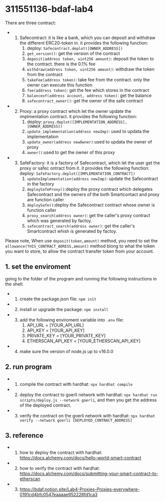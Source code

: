 # 311551136-bdaf-lab4  
There are three contract:
* 1. Safecontract: it is like a bank, which you can deposit and withdraw the different ERC20-token in. it provides the following function:  
      1. deploy: `Safecontract.deplot([OWNER_ADDRESS])`  
      2. `get_version()`: get the version of the contract  
      3. `deposit(address token, uint256 amount)`: deposit the token to the contract. there is the 0.1% fee  
      4. `withdraw(address token, uint256 amount)`: withdraw the token from the contract  
      5. `takeFee(address token)`: take fee from the contract. only the owner can execute this function
      6. `fee(address token)`: get the fee which stores in the contract  
      7. `balanceof(address account, address token)`: get the balance 
      8. `safecontract_owner()`: get the owner of the safe contract  
* 2. Proxy: a proxy contract which let the owner update the implmentation contract. it provides the following function:  
      1. deploy: `proxy.deplot([IMPLEMENTATION_ADDRESS], [OWNER_ADDRESS])`  
      2. `update_implementation(address newImp)`: used to updata the implementation  
      3. `update_owner(address newOwner)`:used to updata the owner of proxy  
      4. `owner()`:used to get the owner of this proxy  
* 3. SafeFactory: it is a factory of Safecontract, which let the user get the proxy or safec ontract from it. it provides the following function:  
      deploy: `SafeFactory.deplot([IMPLEMENTATION_CONTRACT])`  
      1. `updateImplementation(address newImp)`: update the Safecontract in the factory    
      2. `deploySafeProxy()`:deploy the proxy contract which delegates Safecontract and the owners of the both Smartcontact and proxy are function caller  
      3. `deploySafe()`:deploy the Safecontract contract whose owner is function caller   
      4. `proxy_search(address owner)`: get the caller's proxy contract which was generated by factoy.
      5. `safecontract_search(address owner)`: get the caller's Smartcontract whish is generated by factoy.

Please note, When use `deposit(token,amount)` method, you need to set the `allowance(THIS_CONTRACT_ADRESS,amount)` method blong to what the token you want to store, to allow the contract transfer token from your account.

## 1. set the enviroment  
going to the folder of the program and running the following instructions in the shell:  
* 1. create the package.json file: `npm init`
* 2. install or upgrade the package: `npm install`
* 3. add the following enviroment variable into `.env` file:  
      1. API_URL = [YOUR_API_URL]   
      2. API_KEY = [YOUR_API_KEY]   
      3. PRIVATE_KEY = [YOUR_PRIVATE_KEY]   
      4. ETHERSCAN_API_KEY = [YOUR_ETHERSCAN_API_KEY]   
* 4. make sure the version of node.js up to v16.0.0
## 2. run program  
* 1. compile the contract with hardhat: `npx hardhat compile`
* 2. deploy the contract to goerli network with hardhat: `npx hardhat run scripts/deploy.js --network goerli`, and then you get the address of the deployed contract.
* 3. verify the contract on the goerli network with hardhat: `npx hardhat verify --network goerli [DEPLOYED_CONTRACT_ADDRESS]`
## 3. reference
* 1. how to deploy the contract with hardhat: https://docs.alchemy.com/docs/hello-world-smart-contract
* 2. how to verify the contract with hardhat: https://docs.alchemy.com/docs/submitting-your-smart-contract-to-etherscan
* 3. https://bdaf.notion.site/Lab4-Proxies-Proxies-everywhere-0191cd4bfc0547eaaaae952226fd1ca3
